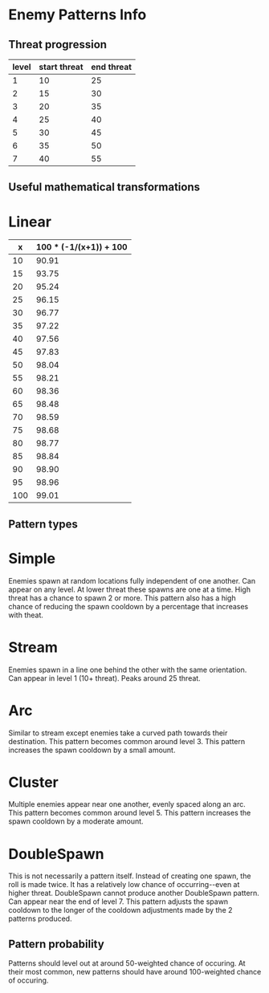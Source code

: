 Enemy Patterns Info
===================

Threat progression
------------------

| level | start threat | end threat |
|-------|--------------|------------|
| 1     | 10           | 25         |
| 2     | 15           | 30         |
| 3     | 20           | 35         |
| 4     | 25           | 40         |
| 5     | 30           | 45         |
| 6     | 35           | 50         |
| 7     | 40           | 55         |

Useful mathematical transformations
-----------------------------------

# Linear #
| x   | 100 * (-1/(x+1)) + 100 |
|-----|------------------------|
| 10  | 90.91                  |
| 15  | 93.75                  |
| 20  | 95.24                  |
| 25  | 96.15                  |
| 30  | 96.77                  |
| 35  | 97.22                  |
| 40  | 97.56                  |
| 45  | 97.83                  |
| 50  | 98.04                  |
| 55  | 98.21                  |
| 60  | 98.36                  |
| 65  | 98.48                  |
| 70  | 98.59                  |
| 75  | 98.68                  |
| 80  | 98.77                  |
| 85  | 98.84                  |
| 90  | 98.90                  |
| 95  | 98.96                  |
| 100 | 99.01                  |


Pattern types
-------------
# Simple #
Enemies spawn at random locations fully independent of one another.
Can appear on any level.
At lower threat these spawns are one at a time. High threat has a chance to spawn 2 or more.
This pattern also has a high chance of reducing the spawn cooldown by a percentage that increases with theat.

# Stream #
Enemies spawn in a line one behind the other with the same orientation.
Can appear in level 1 (10+ threat). Peaks around 25 threat.

# Arc #
Similar to stream except enemies take a curved path towards their destination. 
This pattern becomes common around level 3.
This pattern increases the spawn cooldown by a small amount.

# Cluster #
Multiple enemies appear near one another, evenly spaced along an arc. 
This pattern becomes common around level 5.
This pattern increases the spawn cooldown by a moderate amount.

# DoubleSpawn #
This is not necessarily a pattern itself. Instead of creating one spawn, the roll is made twice. It has a relatively low chance of occurring--even at higher threat.
DoubleSpawn cannot produce another DoubleSpawn pattern.
Can appear near the end of level 7.
This pattern adjusts the spawn cooldown to the longer of the cooldown adjustments made by the 2 patterns produced.

Pattern probability
-------------------
Patterns should level out at around 50-weighted chance of occuring. At their most common, new patterns should have around 100-weighted chance of occuring.

